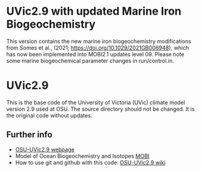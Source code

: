 # UVic2.9 with updated Marine Iron Biogeochemistry
This version contains the new marine iron biogeochemistry modifications from Somes et al., (2021; https://doi.org/10.1029/2021GB006948), which has now been implemented into MOBI2.1 updates level 09. Please note some marine biogeochemical parameter changes in run/control.in. 

# UVic2.9
This is the base code of the University of Victoria (UVic) climate model version 2.9 used at OSU. The source directory should not be changed. It is the original code without updates. 

## Further info
* [OSU-UVic2.9 webpage](https://osu-ceoas-schmittner.github.io/UVic2.9/)
* Model of Ocean Biogeochemistry and Isotopes [MOBI](https://github.com/andreasschmittner/UVic2.9/wiki/Model-of-Ocean-Biogeochemistry-and-Isotopes-(MOBI))
* How to use git and github with this code: [OSU-UVic2.9 wiki](https://github.com/OSU-CEOAS-Schmittner/UVic2.9/wiki)
